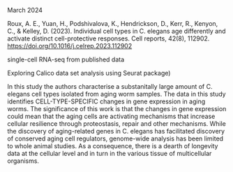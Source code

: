 March 2024

Roux, A. E., Yuan, H., Podshivalova, K., Hendrickson, D., Kerr, R., Kenyon, C., & Kelley, D. (2023).
Individual cell types in C. elegans age differently and activate distinct cell-protective responses. Cell reports, 42(8), 112902.
https://doi.org/10.1016/j.celrep.2023.112902

single-cell RNA-seq from published data

Exploring Calico data set analysis using Seurat package)


In this study the authors characterise a substanitally large amount of C. elegans cell types isolated from aging worm samples.
The data in this study identifies CELL-TYPE-SPECIFIC changes in gene expression in aging worms. 
The significance of this work is that the changes in gene expression could mean that the aging cells are activating mechanisms that increase cellular resilience through proteostasis, repair and other mechanisms.
While the discovery of aging-related genes in C. elegans has facilitated discovery of conserved aging cell regulators, genome-wide analysis has been limited to whole animal studies. As a consequence, there is a dearth of longevity data at the cellular level and in turn in the various tissue of multicellular organisms.
